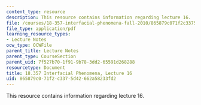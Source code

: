 ```yaml
---
content_type: resource
description: This resource contains information regarding lecture 16.
file: /courses/18-357-interfacial-phenomena-fall-2010/865879c071f2c3375d42662a58233fd2_MIT18_357F10_Lecture16.pdf
file_type: application/pdf
learning_resource_types:
- Lecture Notes
ocw_type: OCWFile
parent_title: Lecture Notes
parent_type: CourseSection
parent_uid: 7f527b70-1f91-9b78-3dd2-65591d268288
resourcetype: Document
title: 18.357 Interfacial Phenomena, Lecture 16
uid: 865879c0-71f2-c337-5d42-662a58233fd2
---
```

This resource contains information regarding lecture 16.

